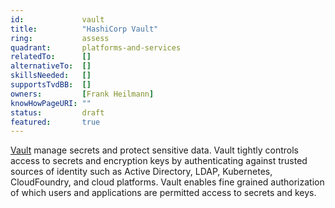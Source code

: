 ```yaml
---
id:				vault
title:      	"HashiCorp Vault"
ring:       	assess
quadrant:   	platforms-and-services
relatedTo:		[]
alternativeTo:	[]
skillsNeeded:	[]
supportsTvdBB:	[]
owners:         [Frank Heilmann]
knowHowPageURI:	""   
status:			draft
featured:       true
---
```


[Vault](https://www.hashicorp.com/products/vault) manage secrets and protect sensitive data.
Vault tightly controls access to secrets and encryption keys by authenticating against trusted sources of identity such as Active Directory, LDAP, Kubernetes, CloudFoundry, and cloud platforms. Vault enables fine grained authorization of which users and applications are permitted access to secrets and keys.
